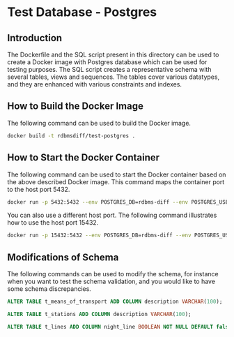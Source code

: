 # Test Database - Postgres

## Introduction
The Dockerfile and the SQL script present in this directory can be used to create a Docker image with Postgres database which can be used for testing purposes. The SQL script creates a representative schema with several tables, views and sequences. The tables cover various datatypes, and they are enhanced with various constraints and indexes.

## How to Build the Docker Image
The following command can be used to build the Docker image.
```bash
docker build -t rdbmsdiff/test-postgres .
```

## How to Start the Docker Container
The following command can be used to start the Docker container based on the above described Docker image. This command maps the container port to the host port 5432. 
```bash
docker run -p 5432:5432 --env POSTGRES_DB=rdbms-diff --env POSTGRES_USER=test-user --env POSTGRES_PASSWORD=test-pwd  rdbmsdiff/test-postgres:latest
```

You can also use a different host port. The following command illustrates how to use the host port 15432.
```bash
docker run -p 15432:5432 --env POSTGRES_DB=rdbms-diff --env POSTGRES_USER=test-user --env POSTGRES_PASSWORD=test-pwd  rdbmsdiff/test-postgres:latest
```


## Modifications of Schema
The following commands can be used to modify the schema, for instance when you want to test the schema validation, and you would like to have some schema discrepancies.
```sql
ALTER TABLE t_means_of_transport ADD COLUMN description VARCHAR(100);

ALTER TABLE t_stations ADD COLUMN description VARCHAR(100);

ALTER TABLE t_lines ADD COLUMN night_line BOOLEAN NOT NULL DEFAULT false;
```
